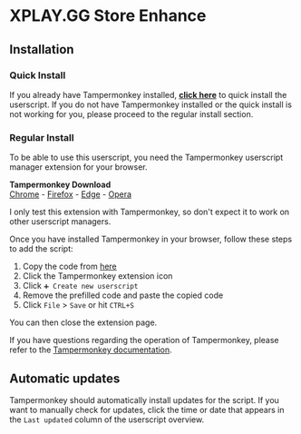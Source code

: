 #  XPLAY.GG Store Enhance
## Installation
### Quick Install
If you already have Tampermonkey installed, [**click here**](https://github.com/Tr345ure/xplay-store-enhance/raw/main/xplay-store-enhance.user.js) to quick install the userscript. If you do not have Tampermonkey installed or the quick install is not working for you, please proceed to the regular install section.
### Regular Install
To be able to use this userscript, you need the Tampermonkey userscript manager extension for your browser.

**Tampermonkey Download**  
[Chrome](https://chrome.google.com/webstore/detail/tampermonkey/dhdgffkkebhmkfjojejmpbldmpobfkfo) - [Firefox](https://addons.mozilla.org/en-US/firefox/addon/tampermonkey/) - [Edge](https://microsoftedge.microsoft.com/addons/detail/tampermonkey/iikmkjmpaadaobahmlepeloendndfphd) - [Opera](https://addons.opera.com/en/extensions/details/tampermonkey-beta/)

I only test this extension with Tampermonkey, so don't expect it to work on other userscript managers.

Once you have installed Tampermonkey in your browser, follow these steps to add the script:
1. Copy the code from [here](https://raw.githubusercontent.com/Tr345ure/xplay-store-enhance/main/script.js) 
2. Click the Tampermonkey extension icon
3. Click `➕ Create new userscript`
4. Remove the prefilled code and paste the copied code
5. Click `File` > `Save` or hit `CTRL+S`

You can then close the extension page.

If you have questions regarding the operation of Tampermonkey, please refer to the [Tampermonkey documentation](https://www.tampermonkey.net/documentation.php?locale=en).

## Automatic updates
Tampermonkey should automatically install updates for the script. If you want to manually check for updates, click the time or date that appears in the `Last updated` column of the userscript overview.

